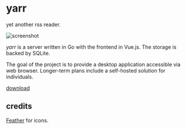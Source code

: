 # yarr

yet another rss reader.

![screenshot](https://github.com/nkanaev/yarr/blob/master/artwork/promo.png?raw=true)

*yarr* is a server written in Go with the frontend in Vue.js. The storage is backed by SQLite.

The goal of the project is to provide a desktop application accessible via web browser.
Longer-term plans include a self-hosted solution for individuals.

[download](https://github.com/nkanaev/yarr/releases/latest)

## credits

[Feather](http://feathericons.com/) for icons.
